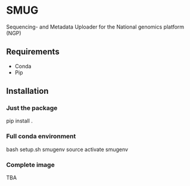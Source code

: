 # SMUG

Sequencing- and Metadata Uploader for the National genomics platform (NGP) 

## Requirements

* Conda
* Pip

## Installation

### Just the package

pip install .

### Full conda environment

bash setup.sh smugenv
source activate smugenv

### Complete image 

TBA
